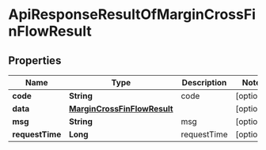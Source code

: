 

# ApiResponseResultOfMarginCrossFinFlowResult


## Properties

| Name | Type | Description | Notes |
|------------ | ------------- | ------------- | -------------|
|**code** | **String** | code |  [optional] |
|**data** | [**MarginCrossFinFlowResult**](MarginCrossFinFlowResult.md) |  |  [optional] |
|**msg** | **String** | msg |  [optional] |
|**requestTime** | **Long** | requestTime |  [optional] |



